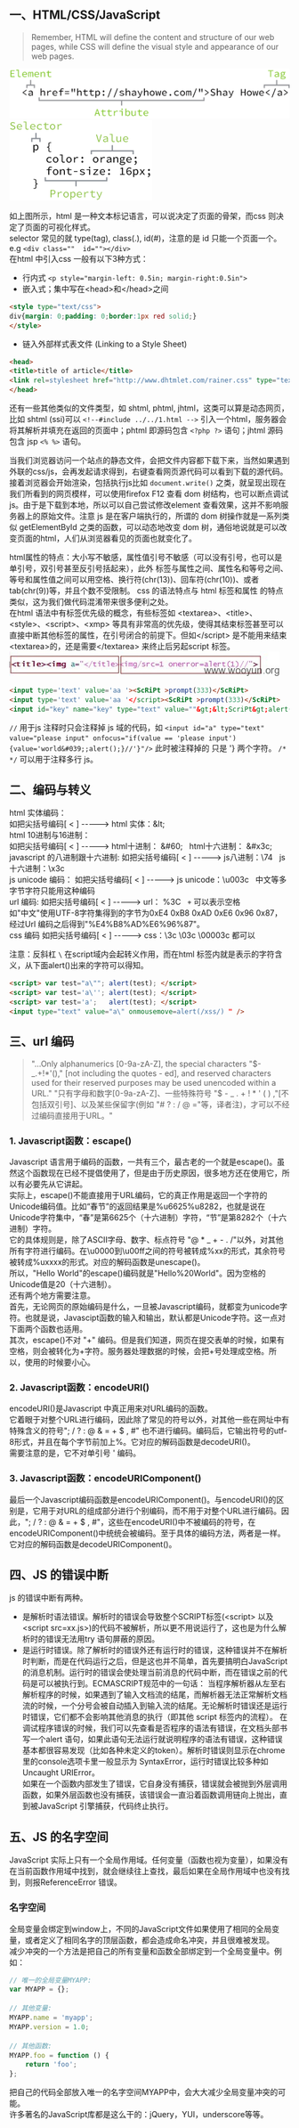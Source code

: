 ## 一、HTML/CSS/JavaScript
> Remember, HTML will define the content and structure of our web pages, while CSS will define the visual style and appearance of our web pages.

![html_1](../pictures/HTML_1.png)    
![html_2](../pictures/HTML_2.png)    

如上图所示，html 是一种文本标记语言，可以说决定了页面的骨架，而css 则决定了页面的可视化样式。  
selector 常见的就 type(tag), class(.), id(#)，注意的是 id 只能一个页面一个。 e.g `<div class=""  id=""></div>`  
在html 中引入css 一般有以下3种方式：  
* 行内式
`<p style="margin-left: 0.5in; margin-right:0.5in">`   
* 嵌入式；集中写在&lt;head&gt;和&lt;/head&gt;之间
``` html
<style type="text/css">
div{margin: 0;padding: 0;border:1px red solid;}     
</style>
```   
* 链入外部样式表文件 (Linking to a Style Sheet)
``` html
<head>
<title>title of article</title>
<link rel=stylesheet href="http://www.dhtmlet.com/rainer.css" type="text/css"> 
</head>
```

还有一些其他类似的文件类型，如 shtml, phtml, jhtml，这类可以算是动态网页，比如 shtml (ssi)可以 `<!--#include ../../1.html -->` 引入一个html，服务器会将其解析并填充在返回的页面中；phtml 即源码包含 `<?php ?>` 语句；jhtml 源码包含 jsp `<% %>` 语句。  

当我们浏览器访问一个站点的静态文件，会把文件内容都下载下来，当然如果遇到外联的css/js，会再发起请求得到，右键查看网页源代码可以看到下载的源代码。接着浏览器会开始渲染，包括执行js比如 `document.write()` 之类，就呈现出现在我们所看到的网页模样，可以使用firefox F12 查看 dom 树结构，也可以断点调试js。由于是下载到本地，所以可以自己尝试修改element 查看效果，这并不影响服务器上的原始文件。注意 js 是在客户端执行的，所谓的 dom 树操作就是一系列类似 getElementById 之类的函数，可以动态地改变 dom 树，通俗地说就是可以改变页面的html，人们从浏览器看见的页面也就变化了。  

html属性的特点：大小写不敏感，属性值引号不敏感（可以没有引号，也可以是单引号，双引号甚至反引号括起来），此外 标签与属性之间、属性名和等号之间、等号和属性值之间可以用空格、换行符(chr(13))、回车符(chr(10))、或者tab(chr(9))等，并且个数不受限制。
css 的语法特点与 html 标签和属性 的特点类似，这为我们做代码混淆带来很多便利之处。  
在html 语法中有标签优先级的概念，有些标签如 &lt;textarea&gt;、&lt;title&gt;、&lt;style&gt;、&lt;script&gt;、&lt;xmp&gt; 等具有非常高的优先级，使得其结束标签甚至可以直接中断其他标签的属性，在引号闭合的前提下。但如&lt;/script&gt; 是不能用来结束&lt;textarea&gt;的，还是需要&lt;/textarea&gt; 来终止后另起script 标签。  
![HTML_3](../pictures/HTML_3.png)  
``` html
<input type='text' value='aa '><ScRiPt >prompt(333)</ScRiPt>
<input type='text' value='aa '</script><ScRiPt >prompt(333)</ScRiPt>
<input id="key" name="key" type="text" value=""&gt;&lt;ScriPt&gt;alert(777)&lt;/ScriPt&gt; onmouseover='prompt(907965601)'bad="">
```
`//` 用于js 注释时只会注释掉 js 域的代码，如 `<input id="a" type="text" value="please input" onfocus="if(value == 'please input'){value='world&#039;;alert();}//'}"/>` 此时被注释掉的 只是 '} 两个字符。 `/* */` 可以用于注释多行 js。


## 二、编码与转义 ##
html 实体编码：  
如把尖括号编码[ < ] -----> html 实体：&#38;lt;  
html 10进制与16进制：    
如把尖括号编码[ < ] -----> html十进制： &#38;#60; &nbsp; html十六进制： &#38;#x3c;  
javascript 的八进制跟十六进制:
如把尖括号编码[ < ] -----> js八进制：\74 &nbsp; js十六进制：\x3c  
js unicode 编码：
如把尖括号编码[ < ] -----> js unicode：\u003c &nbsp;    中文等多字节字符只能用这种编码  
url 编码:
如把尖括号编码[ < ] -----> url： %3C &nbsp;	`+` 可以表示空格  
如"中文"使用UTF-8字符集得到的字节为0xE4 0xB8 0xAD 0xE6 0x96 0x87，经过Url 编码之后得到"%E4%B8%AD%E6%96%87"。  
css 编码
如把尖括号编码[ < ] -----> css：\3c \03c \00003c 都可以  

注意：反斜杠 `\` 在script域内会起转义作用，而在html 标签内就是表示的字符含义，从下面alert()出来的字符可以得知。  
``` html
<script> var test="a\""; alert(test); </script>
<script> var test='a\''; alert(test); </script>
<script> var test='a';   alert(test); </script>
<input type="text" value="a\" onmousemove=alert(/xss/) " />
```

## 三、url 编码
> "...Only alphanumerics [0-9a-zA-Z], the special characters "$-_.+!*'()," [not including the quotes - ed], and reserved characters used for their reserved purposes may be used unencoded within a URL."
"只有字母和数字[0-9a-zA-Z]、一些特殊符号 "$ - _ . + ! * ' ( ) ,"[不包括双引号]、以及某些保留字(例如 "# ? : / @ ="等，译者注)，才可以不经过编码直接用于URL。"  

### 1. Javascript函数：escape()
Javascript 语言用于编码的函数，一共有三个，最古老的一个就是escape()。虽然这个函数现在已经不提倡使用了，但是由于历史原因，很多地方还在使用它，所以有必要先从它讲起。  
实际上，escape()不能直接用于URL编码，它的真正作用是返回一个字符的Unicode编码值。比如“春节”的返回结果是%u6625%u8282，也就是说在Unicode字符集中，“春”是第6625个（十六进制）字符，“节”是第8282个（十六进制）字符。  
它的具体规则是，除了ASCII字母、数字、标点符号 "@ * _ + - . /"以外，对其他所有字符进行编码。在\u0000到\u00ff之间的符号被转成%xx的形式，其余符号被转成%uxxxx的形式。对应的解码函数是unescape()。  
所以，"Hello World"的escape()编码就是"Hello%20World"。因为空格的Unicode值是20（十六进制）。  
还有两个地方需要注意。  
首先，无论网页的原始编码是什么，一旦被Javascript编码，就都变为unicode字符。也就是说，Javascipt函数的输入和输出，默认都是Unicode字符。这一点对下面两个函数也适用。  
其次，escape()不对 "+" 编码。但是我们知道，网页在提交表单的时候，如果有空格，则会被转化为+字符。服务器处理数据的时候，会把+号处理成空格。所以，使用的时候要小心。  
### 2. Javascript函数：encodeURI()
encodeURI()是Javascript 中真正用来对URL编码的函数。  
它着眼于对整个URL进行编码，因此除了常见的符号以外，对其他一些在网址中有特殊含义的符号"; / ? : @ & = + $ , #" 也不进行编码。编码后，它输出符号的utf-8形式，并且在每个字节前加上%。它对应的解码函数是decodeURI()。  
需要注意的是，它不对单引号 ' 编码。  
### 3. Javascript函数：encodeURIComponent()
最后一个Javascript编码函数是encodeURIComponent()。与encodeURI()的区别是，它用于对URL的组成部分进行个别编码，而不用于对整个URL进行编码。因此，"; / ? : @ & = + $ , #"，这些在encodeURI()中不被编码的符号，在encodeURIComponent()中统统会被编码。至于具体的编码方法，两者是一样。  
它对应的解码函数是decodeURIComponent()。  

## 四、JS 的错误中断 ##
js 的错误中断有两种。  
* 是解析时语法错误。解析时的错误会导致整个SCRIPT标签(&lt;script&gt; 以及 &lt;script src=xx.js&gt;)的代码不被解析，所以更不用说运行了，这也是为什么解析时的错误无法用try 语句屏蔽的原因。
* 是运行时错误。除了解析时的错误外还有运行时的错误，这种错误并不在解析时判断，而是在代码运行之后，但是这也并不简单，首先要搞明白JavaScript的消息机制。运行时的错误会使处理当前消息的代码中断，而在错误之前的代码是可以被执行到。ECMASCRIPT规范中的一句话： 当程序解析器从左至右解析程序的时候，如果遇到了输入文档流的结尾，而解析器无法正常解析文档流的时候，一个分号会被自动插入到输入流的结尾。无论解析时错误还是运行时错误，它们都不会影响其他消息的执行（即其他 script 标签内的流程）。
在调试程序错误的时候，我们可以先查看是否程序的语法有错误，在文档头部书写一个alert 语句，如果此语句无法运行就说明程序的语法有错误，这种错误基本都很容易发现（比如各种未定义的token）。解析时错误则显示在chrome里的console选项卡里一般显示为 SyntaxError，运行时错误比较多种如 Uncaught URIError。  
如果在一个函数内部发生了错误，它自身没有捕获，错误就会被抛到外层调用函数，如果外层函数也没有捕获，该错误会一直沿着函数调用链向上抛出，直到被JavaScript 引擎捕获，代码终止执行。  

## 五、JS 的名字空间
JavaScript 实际上只有一个全局作用域。任何变量（函数也视为变量），如果没有在当前函数作用域中找到，就会继续往上查找，最后如果在全局作用域中也没有找到，则报ReferenceError 错误。  

### 名字空间

全局变量会绑定到window上，不同的JavaScript文件如果使用了相同的全局变量，或者定义了相同名字的顶层函数，都会造成命名冲突，并且很难被发现。  
减少冲突的一个方法是把自己的所有变量和函数全部绑定到一个全局变量中。例如：  
``` javascript
// 唯一的全局变量MYAPP:
var MYAPP = {};

// 其他变量:
MYAPP.name = 'myapp';
MYAPP.version = 1.0;

// 其他函数:
MYAPP.foo = function () {
    return 'foo';
};
```
把自己的代码全部放入唯一的名字空间MYAPP中，会大大减少全局变量冲突的可能。  
许多著名的JavaScript库都是这么干的：jQuery，YUI，underscore等等。  
